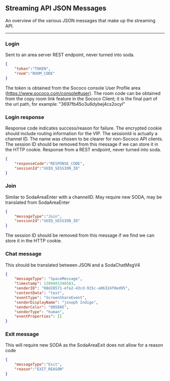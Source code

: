 Streaming API JSON Messages
---

An overview of the various JSON messages that make up the streaming API.

---

### Login
Sent to an area server REST endpoint, never turned into soda.
```json
{
	"token":"TOKEN",
	"room":"ROOM_CODE"
}
```

The token is obtained from the Sococo console User Profile area (https://www.sococo.com/console#user).
The room code can be obtained from the copy room link feature in the Sococo Client; it is the final part of the url path, for example: "3697fb45o3u6dybej4cs2ocyl"

### Login response
Response code indicates success/reason for failure.  The encrypted cookie should include routing information for the VIP.  The sessionId is actually a channel ID.  The name was chosen to be clearer for non-Sococo API clients.  The session ID should be removed from this message if we can store it in the HTTP cookie.  Response from a REST endpoint, never turned into soda.
```json
{
	"responseCode":"RESPONSE_CODE",
	"sessionId":"UUID_SESSION_ID"
}
```

### Join
Similar to SodaAreaEnter with a channelID.  May require new SODA, may be translated from SodaAreaEnter
```json
{
	"messageType":"Join",
	"sessionId":"UUID_SESSION_ID"
}
```
The session ID should be removed from this message if we find we can store it in the HTTP cookie.

### Chat message
This should be translated between JSON and a SodaChatMsgV4
```json
{
	"messageType": "SpaceMessage",
	"timestamp": 1399401346503,
	"senderID": "08d28571-efa2-43cd-915c-a06324f0ed95",
	"contentData": "test",
	"eventType": "ScreenShareEvent",
	"senderDisplayName": "joseph Indigo",
	"senderColor": "00588E",
	"senderType": "human",
	"eventProperties": []
}
```

### Exit message
This will require new SODA as the SodaAreaExit does not allow for a reason code
```json
{
	"messageType":"Exit",
	"reason":"EXIT_REASON"
}
```

